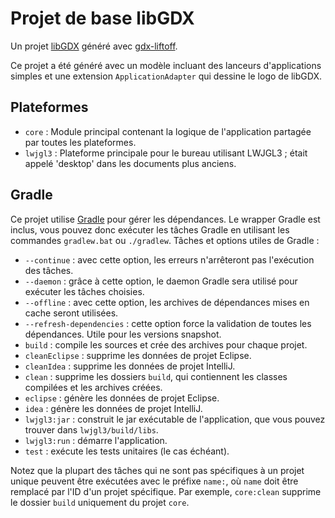 # Projet de base libGDX

Un projet [libGDX](https://libgdx.com/) généré avec [gdx-liftoff](https://github.com/libgdx/gdx-liftoff).

Ce projet a été généré avec un modèle incluant des lanceurs d'applications simples et une extension `ApplicationAdapter` qui dessine le logo de libGDX.

## Plateformes

- `core` : Module principal contenant la logique de l'application partagée par toutes les plateformes.
- `lwjgl3` : Plateforme principale pour le bureau utilisant LWJGL3 ; était appelé 'desktop' dans les documents plus anciens.

## Gradle

Ce projet utilise [Gradle](https://gradle.org/) pour gérer les dépendances.
Le wrapper Gradle est inclus, vous pouvez donc exécuter les tâches Gradle en utilisant les commandes `gradlew.bat` ou `./gradlew`.
Tâches et options utiles de Gradle :

- `--continue` : avec cette option, les erreurs n'arrêteront pas l'exécution des tâches.
- `--daemon` : grâce à cette option, le daemon Gradle sera utilisé pour exécuter les tâches choisies.
- `--offline` : avec cette option, les archives de dépendances mises en cache seront utilisées.
- `--refresh-dependencies` : cette option force la validation de toutes les dépendances. Utile pour les versions snapshot.
- `build` : compile les sources et crée des archives pour chaque projet.
- `cleanEclipse` : supprime les données de projet Eclipse.
- `cleanIdea` : supprime les données de projet IntelliJ.
- `clean` : supprime les dossiers `build`, qui contiennent les classes compilées et les archives créées.
- `eclipse` : génère les données de projet Eclipse.
- `idea` : génère les données de projet IntelliJ.
- `lwjgl3:jar` : construit le jar exécutable de l'application, que vous pouvez trouver dans `lwjgl3/build/libs`.
- `lwjgl3:run` : démarre l'application.
- `test` : exécute les tests unitaires (le cas échéant).

Notez que la plupart des tâches qui ne sont pas spécifiques à un projet unique peuvent être exécutées avec le préfixe `name:`, où `name` doit être remplacé par l'ID d'un projet spécifique.
Par exemple, `core:clean` supprime le dossier `build` uniquement du projet `core`.
